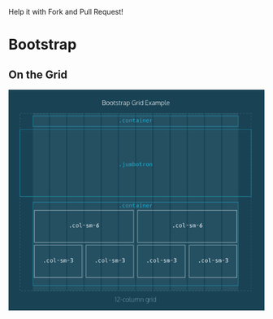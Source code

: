 Help it with Fork and Pull Request!

# Bootstrap

## On the Grid

![alt text](https://github.com/devwdougherty/personal-developer-wiki/blob/master/Programming%20Languages%20%26%20Frameworks/CSS/bootstrap-01.png)

